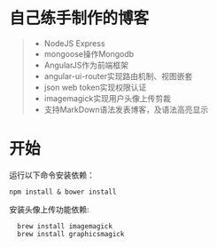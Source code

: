 # 自己练手制作的博客

> * NodeJS Express
> * mongoose操作Mongodb
> * AngularJS作为前端框架
> * angular-ui-router实现路由机制、视图嵌套
> * json web token实现权限认证
> * imagemagick实现用户头像上传剪裁
> * 支持MarkDown语法发表博客，及语法高亮显示

# 开始

运行以下命令安装依赖：
  ```
  npm install & bower install
  ```

安装头像上传功能依赖:
```
  brew install imagemagick
  brew install graphicsmagick
```

